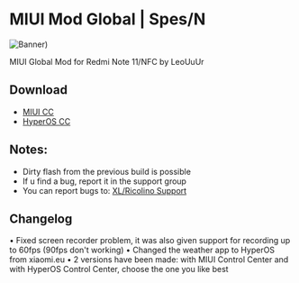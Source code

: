 # MIUI Mod Global | Spes/N
![Banner)](https://github.com/zGonzah/MIUI-Mod-Global/assets/83481962/776afd46-3c16-45aa-baae-60dd1014f884)

MIUI Global Mod for Redmi Note 11/NFC by LeoUuUr

## Download
- [MIUI CC](https://drive.google.com/file/d/14XByC9Z87VCjYQ5iUiwueteKogreZZ71/view?usp=sharing)
- [HyperOS CC](https://drive.google.com/file/d/1VjldfqfAd4f2CJLrTyVfG4SFQYd8LZA_/view?usp=sharing)

## Notes:
- Dirty flash from the previous build is possible
- If u find a bug, report it in the support group
- You can report bugs to: [XL/Ricolino Support](https://t.me/XL_La)

## Changelog
• Fixed screen recorder problem, it was also given support for recording up to 60fps (90fps don't working)
• Changed the weather app to HyperOS from xiaomi.eu
• 2 versions have been made: with MIUI Control Center and with HyperOS Control Center, choose the one you like best


